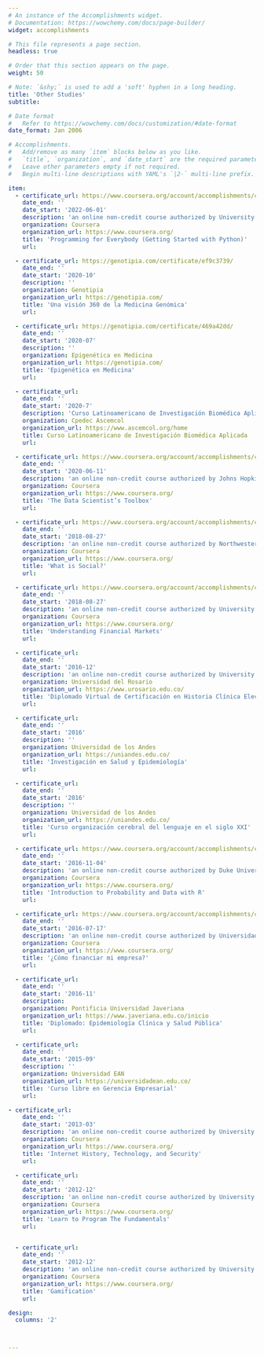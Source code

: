 ```yaml
---
# An instance of the Accomplishments widget.
# Documentation: https://wowchemy.com/docs/page-builder/
widget: accomplishments

# This file represents a page section.
headless: true

# Order that this section appears on the page.
weight: 50

# Note: `&shy;` is used to add a 'soft' hyphen in a long heading.
title: 'Other Studies'
subtitle:

# Date format
#   Refer to https://wowchemy.com/docs/customization/#date-format
date_format: Jan 2006

# Accomplishments.
#   Add/remove as many `item` blocks below as you like.
#   `title`, `organization`, and `date_start` are the required parameters.
#   Leave other parameters empty if not required.
#   Begin multi-line descriptions with YAML's `|2-` multi-line prefix.

item:
  - certificate_url: https://www.coursera.org/account/accomplishments/certificate/UPHWHHLKUR4M
    date_end: ''
    date_start: '2022-06-01'
    description: 'an online non-credit course authorized by University of Michigan and offered through Coursera'
    organization: Coursera
    organization_url: https://www.coursera.org/
    title: 'Programming for Everybody (Getting Started with Python)'
    url:

  - certificate_url: https://genotipia.com/certificate/ef9c3739/ 
    date_end: ''
    date_start: '2020-10'
    description: ''
    organization: Genotipia
    organization_url: https://genotipia.com/
    title: 'Una visión 360 de la Medicina Genómica'
    url:

  - certificate_url: https://genotipia.com/certificate/469a42dd/
    date_end: ''
    date_start: '2020-07'
    description: ''
    organization: Epigenética en Medicina
    organization_url: https://genotipia.com/
    title: 'Epigenética en Medicina'
    url:

  - certificate_url:
    date_end: ''
    date_start: '2020-7'
    description: 'Curso Latinoamericano de Investigación Biomédica Aplicada'
    organization: Cpedec Ascemcol
    organization_url: https://www.ascemcol.org/home
    title: Curso Latinoamericano de Investigación Biomédica Aplicada
    url:

  - certificate_url: https://www.coursera.org/account/accomplishments/certificate/Y22ETPVESZ6G
    date_end: ''
    date_start: '2020-06-11'
    description: 'an online non-credit course authorized by Johns Hopkins University and offered through Coursera'
    organization: Coursera
    organization_url: https://www.coursera.org/
    title: 'The Data Scientist’s Toolbox'
    url:

  - certificate_url: https://www.coursera.org/account/accomplishments/certificate/FXXCE7TDUZEH
    date_end: ''
    date_start: '2018-08-27'
    description: 'an online non-credit course authorized by Northwestern University and offered through Coursera'
    organization: Coursera
    organization_url: https://www.coursera.org/
    title: 'What is Social?'
    url:

  - certificate_url: https://www.coursera.org/account/accomplishments/certificate/MLSZP6K5CR2Z
    date_end: ''
    date_start: '2018-08-27'
    description: 'an online non-credit course authorized by University of Geneva and offered through Coursera'
    organization: Coursera
    organization_url: https://www.coursera.org/
    title: 'Understanding Financial Markets'
    url:

  - certificate_url:
    date_end: ''
    date_start: '2016-12'
    description: 'an online non-credit course authorized by University of Toronto and offered through Coursera'
    organization: Universidad del Rosario
    organization_url: https://www.urosario.edu.co/
    title: 'Diplomado Virtual de Certificación en Historia Clínica Electrónica e Interoperabilidad en Salud'
    url:

  - certificate_url:
    date_end: ''
    date_start: '2016'
    description: ''
    organization: Universidad de los Andes
    organization_url: https://uniandes.edu.co/
    title: 'Investigación en Salud y Epidemiología'
    url:

  - certificate_url:
    date_end: ''
    date_start: '2016'
    description: ''
    organization: Universidad de los Andes
    organization_url: https://uniandes.edu.co/
    title: 'Curso organización cerebral del lenguaje en el siglo XXI'
    url:

  - certificate_url: https://www.coursera.org/account/accomplishments/certificate/JCV5ABVPVMSUm
    date_end: ''
    date_start: '2016-11-04'
    description: 'an online non-credit course authorized by Duke University and offered through Coursera'
    organization: Coursera
    organization_url: https://www.coursera.org/
    title: 'Introduction to Probability and Data with R'
    url:

  - certificate_url: https://www.coursera.org/account/accomplishments/certificate/GP2KM4SKVC9J
    date_end: ''
    date_start: '2016-07-17'
    description: 'an online non-credit course authorized by Universidad de los Andes and offered through Coursera'
    organization: Coursera
    organization_url: https://www.coursera.org/
    title: '¿Cómo financiar mi empresa?'
    url:

  - certificate_url:
    date_end: ''
    date_start: '2016-11'
    description: 
    organization: Pontificia Universidad Javeriana 
    organization_url: https://www.javeriana.edu.co/inicio
    title: 'Diplomado: Epidemiología Clínica y Salud Pública'
    url:

  - certificate_url:
    date_end: ''
    date_start: '2015-09'
    description: ''
    organization: Universidad EAN
    organization_url: https://universidadean.edu.co/
    title: 'Curso libre en Gerencia Empresarial'
    url:

- certificate_url:
    date_end: ''
    date_start: '2013-03'
    description: 'an online non-credit course authorized by University of Michigan and offered through Coursera'
    organization: Coursera
    organization_url: https://www.coursera.org/
    title: 'Internet History, Technology, and Security'
    url:

  - certificate_url:
    date_end: ''
    date_start: '2012-12'
    description: 'an online non-credit course authorized by University of Toronto and offered through Coursera'
    organization: Coursera
    organization_url: https://www.coursera.org/
    title: 'Learn to Program The Fundamentals'
    url:


  - certificate_url:
    date_end: ''
    date_start: '2012-12'
    description: 'an online non-credit course authorized by University of Pennsylvania and offered through Coursera'
    organization: Coursera
    organization_url: https://www.coursera.org/
    title: 'Gamification'
    url:

design:
  columns: '2'



---
```

